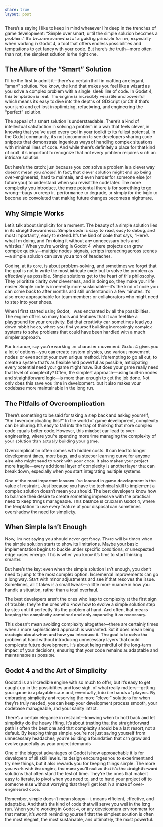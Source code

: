 ```yaml
---
share: true
layout: post
---
```


There’s a saying I like to keep in mind whenever I’m deep in the trenches of game development: “Simple over smart, until the simple solution becomes a problem.” It’s become somewhat of a guiding principle for me, especially when working in Godot 4, a tool that offers endless possibilities and temptations to get fancy with your code. But here’s the truth—more often than not, the simplest solution is the right one.

## The Allure of the “Smart” Solution

I’ll be the first to admit it—there’s a certain thrill in crafting an elegant, “smart” solution. You know, the kind that makes you feel like a wizard as you solve a complex problem with a single, sleek line of code. In Godot 4, this temptation is real. The engine is incredibly versatile and powerful, which means it’s easy to dive into the depths of GDScript (or C# if that’s your jam) and get lost in optimizing, refactoring, and engineering the “perfect” solution.

The appeal of a smart solution is understandable. There’s a kind of intellectual satisfaction in solving a problem in a way that feels clever, in knowing that you’ve used every tool in your toolkit to its fullest potential. In the Godot community, it’s not uncommon to see developers sharing code snippets that demonstrate ingenious ways of handling complex situations with minimal lines of code. And while there’s definitely a place for that kind of craft, it’s important to recognize that not every problem requires such an intricate solution.

But here’s the catch: just because you *can* solve a problem in a clever way doesn’t mean you *should*. In fact, that clever solution might end up being over-engineered, hard to maintain, and even harder for someone else (or future you) to understand when you revisit the code later. The more complexity you introduce, the more potential there is for something to go wrong—bugs to creep in, performance to degrade, or simply for the logic to become so convoluted that making future changes becomes a nightmare.

## Why Simple Works

Let’s talk about simplicity for a moment. The beauty of a simple solution lies in its straightforwardness. Simple code is easy to read, easy to debug, and most importantly, easy to extend. It’s the kind of code that says, “Here’s what I’m doing, and I’m doing it without any unnecessary bells and whistles.” When you’re working in Godot 4, where projects can grow complex quickly—multiple nodes, signals, scripts interacting across scenes—a simple solution can save you a ton of headaches.

Coding, at its core, is about problem-solving, and sometimes we forget that the goal is not to write the most intricate code but to solve the problem as effectively as possible. Simple solutions get to the heart of this philosophy. They prioritize clarity over cleverness, and in doing so, they make your life easier. Simple code is inherently more sustainable—it’s the kind of code you can come back to after months and still understand in a few minutes. It’s also more approachable for team members or collaborators who might need to step into your shoes.

When I first started using Godot, I was enchanted by all the possibilities. The engine offers so many tools and features that it can feel like a playground for your creativity. But that creativity can sometimes lead you down rabbit holes, where you find yourself building increasingly complex systems to solve problems that could have been handled with a much simpler approach.

For instance, say you’re working on character movement. Godot 4 gives you a lot of options—you can create custom physics, use various movement nodes, or even script your own unique method. It’s tempting to go all out, to create a system that’s as flexible and powerful as possible, anticipating every potential need your game might have. But does your game really need that level of complexity? Often, the simplest approach—using built-in nodes and straightforward logic—is more than enough to get the job done. Not only does this save you time in development, but it also makes your codebase more maintainable in the long run.

## The Pitfalls of Overcomplication

There’s something to be said for taking a step back and asking yourself, “Am I overcomplicating this?” In the world of game development, complexity can be alluring. It’s easy to fall into the trap of thinking that more complex code equals better code. However, this mindset can lead to over-engineering, where you’re spending more time managing the complexity of your solution than actually building your game.

Overcomplication often comes with hidden costs. It can lead to longer development times, more bugs, and a steeper learning curve for anyone else who might need to work with your code. It also makes your project more fragile—every additional layer of complexity is another layer that can break down, especially when you start integrating multiple systems.

One of the most important lessons I’ve learned in game development is the value of restraint. Just because you have the technical skill to implement a complex solution doesn’t mean you should. The best developers know how to balance their desire to create something impressive with the practical need to keep things manageable. This balance is crucial in Godot 4, where the temptation to use every feature at your disposal can sometimes overshadow the need for simplicity.

## When Simple Isn’t Enough

Now, I’m not saying you should never get fancy. There will be times when the simple solution starts to show its limitations. Maybe your basic implementation begins to buckle under specific conditions, or unexpected edge cases emerge. This is when you know it’s time to start thinking smarter.

But here’s the key: even when the simple solution isn’t enough, you don’t need to jump to the most complex option. Incremental improvements can go a long way. Start with minor adjustments and see if that resolves the issue. Sometimes, all it takes is a small tweak—a little more nuance in how you handle a situation, rather than a total overhaul.

The best developers aren’t the ones who leap to complexity at the first sign of trouble; they’re the ones who know how to evolve a simple solution step by step until it perfectly fits the problem at hand. And often, that means keeping the complexity contained and only expanding it as necessary.

This doesn’t mean avoiding complexity altogether—there are certainly times when a more sophisticated approach is warranted. But it does mean being strategic about when and how you introduce it. The goal is to solve the problem at hand without introducing unnecessary layers that could complicate future development. It’s about being mindful of the long-term impact of your decisions, ensuring that your code remains as adaptable and maintainable as possible.

## Godot 4 and the Art of Simplicity

Godot 4 is an incredible engine with so much to offer, but it’s easy to get caught up in the possibilities and lose sight of what really matters—getting your game to a playable state and, eventually, into the hands of players. By embracing simplicity and reserving the more “clever” solutions for when they’re truly needed, you can keep your development process smooth, your codebase manageable, and your sanity intact.

There’s a certain elegance in restraint—knowing when to hold back and let simplicity do the heavy lifting. It’s about trusting that the straightforward path is often the best one and that complexity should be a last resort, not a default. By keeping things simple, you’re not just saving yourself from unnecessary headaches; you’re building a foundation that can grow and evolve gracefully as your project demands.

One of the biggest advantages of Godot is how approachable it is for developers of all skill levels. Its design encourages you to experiment and try new things, but it also rewards you for keeping things simple. The more you work with the engine, the more you’ll realize that it’s the straightforward solutions that often stand the test of time. They’re the ones that make it easy to iterate, to pivot when you need to, and to hand your project off to someone else without worrying that they’ll get lost in a maze of over-engineered code.

Remember, simple doesn’t mean sloppy—it means efficient, effective, and adaptable. And that’s the kind of code that will serve you well in the long run. When you’re working in Godot 4, or any development environment for that matter, it’s worth reminding yourself that the simplest solution is often the most elegant, the most sustainable, and ultimately, the most powerful.